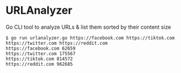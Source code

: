 # URLAnalyzer
Go CLI tool to analyze URLs & list them sorted by their content size

```
$ go run urlanalyzer.go https://facebook.com https://tiktok.com https://twitter.com https://reddit.com
https://facebook.com 62659
https://twitter.com 175567
https://tiktok.com 814572
https://reddit.com 962685
```
